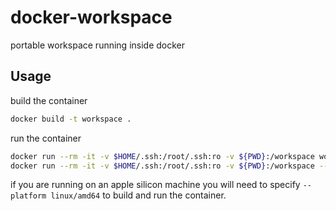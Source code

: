 # docker-workspace

portable workspace running inside docker

## Usage

build the container

```bash
docker build -t workspace .
```

run the container

```bash
docker run --rm -it -v $HOME/.ssh:/root/.ssh:ro -v ${PWD}:/workspace workspace
docker run --rm -it -v $HOME/.ssh:/root/.ssh:ro -v ${PWD}:/workspace --gpus all workspace
```

if you are running on an apple silicon machine you will need to
specify `--platform linux/amd64` to build and run the container.
